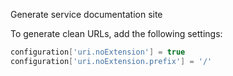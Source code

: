
Generate service documentation site

To generate clean URLs, add the following settings:

```groovy
configuration['uri.noExtension'] = true
configuration['uri.noExtension.prefix'] = '/'
```
